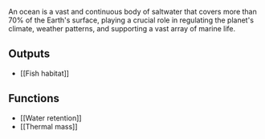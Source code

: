 An ocean is a vast and continuous body of saltwater that covers more than 70% of the Earth's surface, playing a crucial role in regulating the planet's climate, weather patterns, and supporting a vast array of marine life.

## Outputs
- [[Fish habitat]]

## Functions
- [[Water retention]]
- [[Thermal mass]]